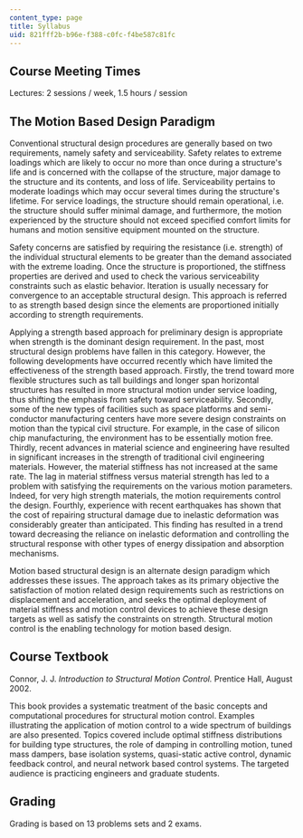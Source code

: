 ```yaml
---
content_type: page
title: Syllabus
uid: 821fff2b-b96e-f388-c0fc-f4be587c81fc
---
```


Course Meeting Times
--------------------

Lectures: 2 sessions / week, 1.5 hours / session

The Motion Based Design Paradigm
--------------------------------

Conventional structural design procedures are generally based on two requirements, namely safety and serviceability. Safety relates to extreme loadings which are likely to occur no more than once during a structure's life and is concerned with the collapse of the structure, major damage to the structure and its contents, and loss of life. Serviceability pertains to moderate loadings which may occur several times during the structure's lifetime. For service loadings, the structure should remain operational, i.e. the structure should suffer minimal damage, and furthermore, the motion experienced by the structure should not exceed specified comfort limits for humans and motion sensitive equipment mounted on the structure.

Safety concerns are satisfied by requiring the resistance (i.e. strength) of the individual structural elements to be greater than the demand associated with the extreme loading. Once the structure is proportioned, the stiffness properties are derived and used to check the various serviceability constraints such as elastic behavior. Iteration is usually necessary for convergence to an acceptable structural design. This approach is referred to as strength based design since the elements are proportioned initially according to strength requirements.

Applying a strength based approach for preliminary design is appropriate when strength is the dominant design requirement. In the past, most structural design problems have fallen in this category. However, the following developments have occurred recently which have limited the effectiveness of the strength based approach. Firstly, the trend toward more flexible structures such as tall buildings and longer span horizontal structures has resulted in more structural motion under service loading, thus shifting the emphasis from safety toward serviceability. Secondly, some of the new types of facilities such as space platforms and semi-conductor manufacturing centers have more severe design constraints on motion than the typical civil structure. For example, in the case of silicon chip manufacturing, the environment has to be essentially motion free. Thirdly, recent advances in material science and engineering have resulted in significant increases in the strength of traditional civil engineering materials. However, the material stiffness has not increased at the same rate. The lag in material stiffness versus material strength has led to a problem with satisfying the requirements on the various motion parameters. Indeed, for very high strength materials, the motion requirements control the design. Fourthly, experience with recent earthquakes has shown that the cost of repairing structural damage due to inelastic deformation was considerably greater than anticipated. This finding has resulted in a trend toward decreasing the reliance on inelastic deformation and controlling the structural response with other types of energy dissipation and absorption mechanisms.

Motion based structural design is an alternate design paradigm which addresses these issues. The approach takes as its primary objective the satisfaction of motion related design requirements such as restrictions on displacement and acceleration, and seeks the optimal deployment of material stiffness and motion control devices to achieve these design targets as well as satisfy the constraints on strength. Structural motion control is the enabling technology for motion based design.

Course Textbook
---------------

Connor, J. J. _Introduction to Structural Motion Control._ Prentice Hall, August 2002.

This book provides a systematic treatment of the basic concepts and computational procedures for structural motion control. Examples illustrating the application of motion control to a wide spectrum of buildings are also presented. Topics covered include optimal stiffness distributions for building type structures, the role of damping in controlling motion, tuned mass dampers, base isolation systems, quasi-static active control, dynamic feedback control, and neural network based control systems. The targeted audience is practicing engineers and graduate students.

Grading
-------

Grading is based on 13 problems sets and 2 exams.